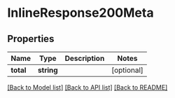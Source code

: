 # InlineResponse200Meta

## Properties
Name | Type | Description | Notes
------------ | ------------- | ------------- | -------------
**total** | **string** |  | [optional] 

[[Back to Model list]](../README.md#documentation-for-models) [[Back to API list]](../README.md#documentation-for-api-endpoints) [[Back to README]](../README.md)


